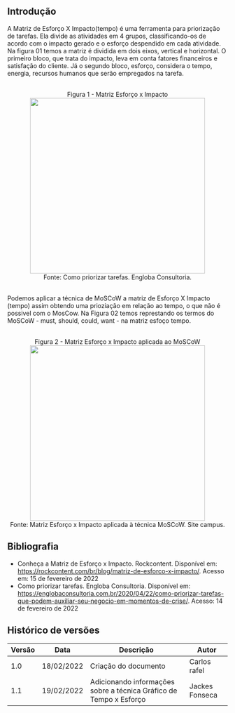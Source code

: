 ## Introdução

A Matriz de Esforço X Impacto(tempo) é uma ferramenta para priorização de tarefas. Ela divide as atividades em 4 grupos, classificando-os de acordo com o impacto gerado e o esforço despendido em cada atividade.
Na figura 01 temos a matriz é dividida em dois eixos, vertical e horizontal. O primeiro bloco, que trata do impacto, leva em conta fatores financeiros e satisfação do cliente. Já o segundo bloco, esforço, considera o tempo, energia, recursos humanos que serão empregados na tarefa.

<center>
  <br><figcaption class="center"> Figura 1 - Matriz Esforço x Impacto </figcaption>
  <img width="400" src="https://user-images.githubusercontent.com/53023400/154812155-3014c3b3-b864-4079-9b97-d4ce467be38a.png" class="center">
  <figcaption class="center">Fonte: Como priorizar tarefas. Engloba Consultoria. </figcaption>
</center>

<br>Podemos aplicar a técnica de MoSCoW a matriz de Esforço X Impacto (tempo) assim obtendo uma prioziação em relação ao tempo, o que não é possivel com o MosCow. Na Figura 02 temos represtando os termos do MoSCoW - must, should, could, want - na matriz esfoço tempo.

<center>
  <br><figcaption class="center"> Figura 2 - Matriz Esforço x Impacto aplicada ao MoSCoW </figcaption>
  <img width="400" src="https://user-images.githubusercontent.com/53023400/154812316-5fedc81e-cf61-42f2-813c-96c224c52006.png" class="center">
  <figcaption class="center">Fonte: Matriz  Esforço x Impacto aplicada à técnica MoSCoW. Site campus. </figcaption>
</center>

## Bibliografia
- Conheça a Matriz de Esforço x Impacto. Rockcontent. Disponível em: <https://rockcontent.com/br/blog/matriz-de-esforco-x-impacto/>. Acesso em: 15 de fevereiro de 2022
- Como priorizar tarefas. Engloba Consultoria. Disponível em: <https://englobaconsultoria.com.br/2020/04/22/como-priorizar-tarefas-que-podem-auxiliar-seu-negocio-em-momentos-de-crise/>. Acesso: 14 de fevereiro de 2022

## Histórico de versões

|  Versão  |     Data     |           Descrição           |      Autor      |
|----------|--------------|--------------------------------|-----------------|
| 1.0      |  18/02/2022   |Criação do documento           | Carlos rafel   |
| 1.1     |  19/02/2022   |Adicionando informações sobre a técnica Gráfico de Tempo x Esforço           | Jackes Fonseca   |
